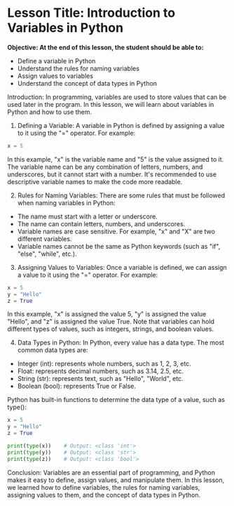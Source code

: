 # Lesson Title: Introduction to Variables in Python

**Objective: At the end of this lesson, the student should be able to:**

-   Define a variable in Python
-   Understand the rules for naming variables
-   Assign values to variables
-   Understand the concept of data types in Python

Introduction: In programming, variables are used to store values that can be used later in the program. In this lesson, we will learn about variables in Python and how to use them.

1.  Defining a Variable: A variable in Python is defined by assigning a value to it using the "=" operator. For example:
```python
x = 5
```
In this example, "x" is the variable name and "5" is the value assigned to it. The variable name can be any combination of letters, numbers, and underscores, but it cannot start with a number. It's recommended to use descriptive variable names to make the code more readable.

2.  Rules for Naming Variables: There are some rules that must be followed when naming variables in Python:

-   The name must start with a letter or underscore.
-   The name can contain letters, numbers, and underscores.
-   Variable names are case sensitive. For example, "x" and "X" are two different variables.
-   Variable names cannot be the same as Python keywords (such as "if", "else", "while", etc.).

3.  Assigning Values to Variables: Once a variable is defined, we can assign a value to it using the "=" operator. For example:
```python
x = 5
y = "Hello"
z = True
```
In this example, "x" is assigned the value 5, "y" is assigned the value "Hello", and "z" is assigned the value True. Note that variables can hold different types of values, such as integers, strings, and boolean values.

4.  Data Types in Python: In Python, every value has a data type. The most common data types are:

-   Integer (int): represents whole numbers, such as 1, 2, 3, etc.
-   Float: represents decimal numbers, such as 3.14, 2.5, etc.
-   String (str): represents text, such as "Hello", "World", etc.
-   Boolean (bool): represents True or False.

Python has built-in functions to determine the data type of a value, such as type():

```python
x = 5
y = "Hello"
z = True

print(type(x))    # Output: <class 'int'>
print(type(y))    # Output: <class 'str'>
print(type(z))    # Output: <class 'bool'>
```
Conclusion: Variables are an essential part of programming, and Python makes it easy to define, assign values, and manipulate them. In this lesson, we learned how to define variables, the rules for naming variables, assigning values to them, and the concept of data types in Python.